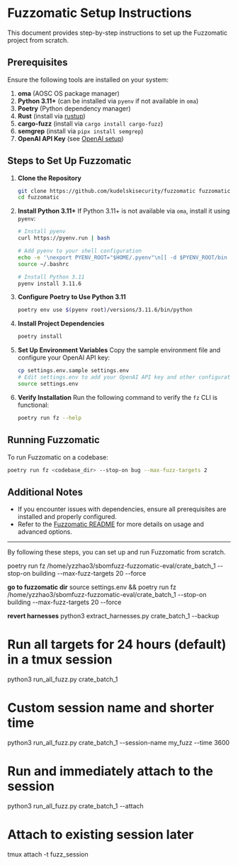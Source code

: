 # Fuzzomatic Setup Instructions

This document provides step-by-step instructions to set up the Fuzzomatic project from scratch.

## Prerequisites

Ensure the following tools are installed on your system:

1. **oma** (AOSC OS package manager)
2. **Python 3.11+** (can be installed via `pyenv` if not available in `oma`)
3. **Poetry** (Python dependency manager)
4. **Rust** (install via [rustup](https://rustup.rs/))
5. **cargo-fuzz** (install via `cargo install cargo-fuzz`)
6. **semgrep** (install via `pipx install semgrep`)
7. **OpenAI API Key** (see [OpenAI setup](https://platform.openai.com/docs/quickstart/account-setup?context=python))

## Steps to Set Up Fuzzomatic

1. **Clone the Repository**
   ```bash
   git clone https://github.com/kudelskisecurity/fuzzomatic fuzzomatic
   cd fuzzomatic
   ```

2. **Install Python 3.11+**
   If Python 3.11+ is not available via `oma`, install it using `pyenv`:

   ```bash
   # Install pyenv
   curl https://pyenv.run | bash

   # Add pyenv to your shell configuration
   echo -e '\nexport PYENV_ROOT="$HOME/.pyenv"\n[[ -d $PYENV_ROOT/bin ]] && export PATH="$PYENV_ROOT/bin:$PATH"\neval "$(pyenv init - bash)"\neval "$(pyenv virtualenv-init -)"' >> ~/.bashrc
   source ~/.bashrc

   # Install Python 3.11
   pyenv install 3.11.6
   ```

3. **Configure Poetry to Use Python 3.11**
   ```bash
   poetry env use $(pyenv root)/versions/3.11.6/bin/python
   ```

4. **Install Project Dependencies**
   ```bash
   poetry install
   ```

5. **Set Up Environment Variables**
   Copy the sample environment file and configure your OpenAI API key:
   ```bash
   cp settings.env.sample settings.env
   # Edit settings.env to add your OpenAI API key and other configurations
   source settings.env
   ```

6. **Verify Installation**
   Run the following command to verify the `fz` CLI is functional:
   ```bash
   poetry run fz --help
   ```

## Running Fuzzomatic

To run Fuzzomatic on a codebase:
```bash
poetry run fz <codebase_dir> --stop-on bug --max-fuzz-targets 2
```

## Additional Notes

- If you encounter issues with dependencies, ensure all prerequisites are installed and properly configured.
- Refer to the [Fuzzomatic README](https://github.com/kudelskisecurity/fuzzomatic) for more details on usage and advanced options.

---

By following these steps, you can set up and run Fuzzomatic from scratch.


poetry run fz /home/yzzhao3/sbomfuzz-fuzzomatic-eval/crate_batch_1 --stop-on building --max-fuzz-targets 20 --force

**go to fuzzomatic dir**
source settings.env && poetry run fz /home/yzzhao3/sbomfuzz-fuzzomatic-eval/crate_batch_1 --stop-on building --max-fuzz-targets 20 --force 

**revert harnesses**
python3 extract_harnesses.py crate_batch_1 --backup

# Run all targets for 24 hours (default) in a tmux session
python3 run_all_fuzz.py crate_batch_1

# Custom session name and shorter time
python3 run_all_fuzz.py crate_batch_1 --session-name my_fuzz --time 3600

# Run and immediately attach to the session
python3 run_all_fuzz.py crate_batch_1 --attach

# Attach to existing session later
tmux attach -t fuzz_session